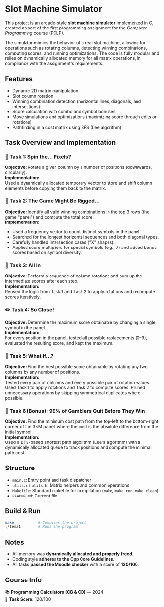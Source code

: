 # Slot Machine Simulator

This project is an arcade-style **slot machine simulator** implemented in C, created as part of the first programming assignment for the _Computer Programming_ course (PCLP).

The simulator mimics the behavior of a real slot machine, allowing for operations such as rotating columns, detecting winning combinations, computing scores, and running optimizations. The code is fully modular and relies on dynamically allocated memory for all matrix operations, in compliance with the assignment's requirements.

## Features

- Dynamic 2D matrix manipulation
- Slot column rotation
- Winning combination detection (horizontal lines, diagonals, and intersections)
- Score calculation with combo and symbol bonuses
- Move simulations and optimizations (maximizing score through edits or rotations)
- Pathfinding in a cost matrix using BFS (Lee algorithm)

## Task Overview and Implementation

### 🔄 Task 1: Spin the... Pixels?
**Objective:** Rotate a given column by a number of positions (downwards, circularly).  
**Implementation:**  
Used a dynamically allocated temporary vector to store and shift column elements before copying them back to the matrix.

### 🎰 Task 2: The Game Might Be Rigged...
**Objective:** Identify all valid winning combinations in the top 3 rows (the game "panel") and compute the total score.  
**Implementation:**
- Used a frequency vector to count distinct symbols in the panel.
- Searched for the longest horizontal sequences and both diagonal types.
- Carefully handled intersection cases ("X" shapes).
- Applied score multipliers for special symbols (e.g., 7) and added bonus scores based on symbol diversity.

### 🔁 Task 3: All In
**Objective:** Perform a sequence of column rotations and sum up the intermediate scores after each step.  
**Implementation:**  
Reused the logic from Task 1 and Task 2 to apply rotations and recompute scores iteratively.

### ✏️ Task 4: So Close!
**Objective:** Determine the maximum score obtainable by changing a single symbol in the panel.  
**Implementation:**  
For every position in the panel, tested all possible replacements (0–9), evaluated the resulting score, and kept the maximum.

### 🔧 Task 5: What If...?
**Objective:** Find the best possible score obtainable by rotating any two columns by any number of positions.  
**Implementation:**  
Tested every pair of columns and every possible pair of rotation values. Used Task 1 to apply rotations and Task 2 to compute scores. Pruned unnecessary operations by skipping symmetrical duplicates where possible.

### 🧩 Task 6 (Bonus): 99% of Gamblers Quit Before They Win
**Objective:** Find the minimum cost path from the top-left to the bottom-right corner of the 3×M panel, where the cost is the absolute difference from the initial symbol.  
**Implementation:**  
Used a BFS-based shortest path algorithm (Lee's algorithm) with a dynamically allocated queue to track positions and compute the minimal path cost.

## Structure

- `main.c`: Entry point and task dispatcher
- `utils.c` / `utils.h`: Matrix helpers and common operations
- `Makefile`: Standard makefile for compilation (`make`, `make run`, `make clean`)
- `README.md`: Current file

## Build & Run

```bash
make           # Compiles the project
./tema1        # Runs the program
```

## Notes

- All memory was **dynamically allocated and properly freed**.
- Coding style **adheres to the Cpp Core Guidelines**.
- All tasks **passed the Moodle checker** with a score of **120/100**.

## Course Info

📚 **Programming Calculators (CB & CD)** — 2024  
🧠 **Task Score:** 120/100
